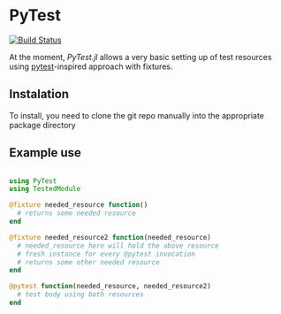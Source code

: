 # PyTest

[![Build Status](https://travis-ci.org/pdobacz/PyTest.jl.svg?branch=master)](https://travis-ci.org/pdobacz/PyTest.jl)

At the moment, *PyTest.jl* allows a very basic setting up of test resources using [pytest](http://doc.pytest.org/en/latest/index.html#)-inspired approach with fixtures.

## Instalation

To install, you need to clone the git repo manually into the appropriate package directory

## Example use

```julia

using PyTest
using TestedModule

@fixture needed_resource function()
  # returns some needed resource
end

@fixture needed_resource2 function(needed_resource)
  # needed_resource here will hold the above resource
  # fresh instance for every @pytest invocation
  # returns some other needed resource
end

@pytest function(needed_resource, needed_resource2)
  # test body using both resources
end
```

